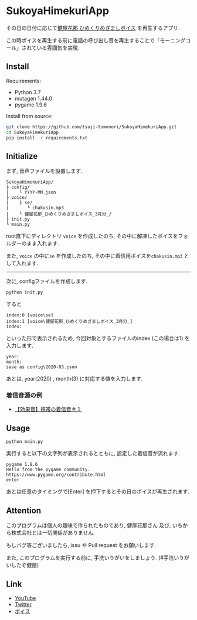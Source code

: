 # SukoyaHimekuriApp

その日の日付に応じて[健屋花那 ひめくりめざましボイス](https://booth.pm/ja/items/2400409) を再生するアプリ. 

この時ボイスを再生する前に電話の呼び出し音を再生することで「モーニングコール」されている雰囲気を実現.

## Install

Requirements:

* Python 3.7
* mutagen 1.44.0
* pygame 1.9.6

Install from source:

```bash
git clone https://github.com/tsuji-tomonori/SukoyaHimekuriApp.git
cd SukoyaHimekuriApp
pip install -r requirements.txt
```

## Initialize

まず, 音声ファイルを設置します.

```
SukoyaHimekuriApp/
├ config/
|    └ YYYY-MM.json
├ voice/
|    ├ se/
|       └ chakusin.mp3
|    └ 健屋花那_ひめくりめざましボイス_3月分_/
├ init.py
└ main.py
```

root直下にディレクトリ ``voice`` を作成したのち, その中に解凍したボイスをフォルダーのまま入れます.

また, ``voice`` の中に``se`` を作成したのち, その中に着信用ボイスを``chakusin.mp3`` として入れます.

---

次に, configファイルを作成します.

```
python init.py
```

すると

```
index:0 [voice\se]
index:1 [voice\健屋花那_ひめくりめざましボイス_3月分_]
index:
```

といった形で表示されるため, 今回対象とするファイルのindex (この場合は1) を入力します.

```
year:
month:
save as config\2020-03.json
```

あとは, year(2020) , month(3) に対応する値を入力します. 

### 着信音源の例

* [【効果音】携帯の着信音＃１](https://pocket-se.info/archives/1515/)

## Usage

```
python main.py
```

実行すると以下の文字列が表示されるとともに, 設定した着信音が流れます.

```
pygame 1.9.6
Hello from the pygame community. https://www.pygame.org/contribute.html
enter
```

あとは任意のタイミングで[Enter] を押下するとその日のボイスが再生されます.

## Attention

このプログラムは個人の趣味で作られたものであり, 健屋花那さん 及び, いちから株式会社とは一切関係がありません.

もしバグ等ございましたら, issu や Pull request をお願いします.

また, このプログラムを実行する前に, 手洗いうがいをしましょう. (#手洗いうがいしたぞ健屋)

## Link

* [YouTube](https://www.youtube.com/channel/UC8C1LLhBhf_E2IBPLSDJXlQ)
* [Twitter](https://twitter.com/sukosuko_sukoya)
* [ボイス](https://booth.pm/ja/items/2400409)